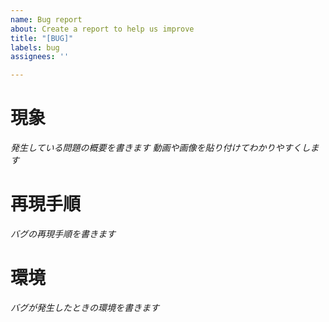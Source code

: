 ```yaml
---
name: Bug report
about: Create a report to help us improve
title: "[BUG]"
labels: bug
assignees: ''

---
```


#  現象

_発生している問題の概要を書きます_
_動画や画像を貼り付けてわかりやすくします_

# 再現手順

_バグの再現手順を書きます_

# 環境

_バグが発生したときの環境を書きます_
